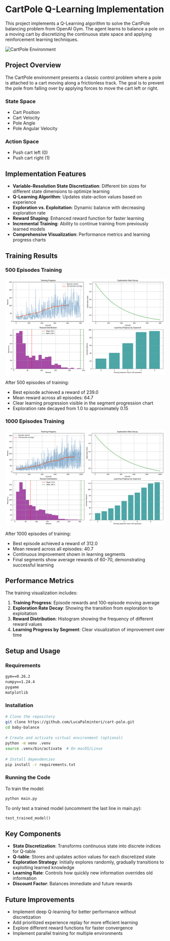 # CartPole Q-Learning Implementation

This project implements a Q-Learning algorithm to solve the CartPole balancing problem from OpenAI Gym. The agent learns to balance a pole on a moving cart by discretizing the continuous state space and applying reinforcement learning techniques.

![CartPole Environment](https://gymnasium.farama.org/_images/cart_pole.gif)

## Project Overview

The CartPole environment presents a classic control problem where a pole is attached to a cart moving along a frictionless track. The goal is to prevent the pole from falling over by applying forces to move the cart left or right.

### State Space

- Cart Position
- Cart Velocity
- Pole Angle
- Pole Angular Velocity

### Action Space

- Push cart left (0)
- Push cart right (1)

## Implementation Features

- **Variable-Resolution State Discretization**: Different bin sizes for different state dimensions to optimize learning
- **Q-Learning Algorithm**: Updates state-action values based on experience
- **Exploration vs. Exploitation**: Dynamic balance with decreasing exploration rate
- **Reward Shaping**: Enhanced reward function for faster learning
- **Incremental Training**: Ability to continue training from previously learned models
- **Comprehensive Visualization**: Performance metrics and learning progress charts

## Training Results

### 500 Episodes Training

![Training Results (500 Episodes)](Figure_2.png)

After 500 episodes of training:

- Best episode achieved a reward of 239.0
- Mean reward across all episodes: 64.7
- Clear learning progression visible in the segment progression chart
- Exploration rate decayed from 1.0 to approximately 0.15

### 1000 Episodes Training

![Training Results (1000 Episodes)](Figure_3.png)

After 1000 episodes of training:

- Best episode achieved a reward of 312.0
- Mean reward across all episodes: 40.7
- Continuous improvement shown in learning segments
- Final segments show average rewards of 60-70, demonstrating successful learning

## Performance Metrics

The training visualization includes:

1. **Training Progress**: Episode rewards and 100-episode moving average
2. **Exploration Rate Decay**: Showing the transition from exploration to exploitation
3. **Reward Distribution**: Histogram showing the frequency of different reward values
4. **Learning Progress by Segment**: Clear visualization of improvement over time

## Setup and Usage

### Requirements

``` txt
gym==0.26.2
numpy==1.24.4
pygame
matplotlib
```

### Installation

```bash
# Clone the repository
git clone https://github.com/LucaPalminteri/cart-pole.git
cd baby-balance

# Create and activate virtual environment (optional)
python -m venv .venv
source .venv/bin/activate  # On macOS/Linux

# Install dependencies
pip install -r requirements.txt
```

### Running the Code

To train the model:

``` bash
python main.py
```

To only test a trained model (uncomment the last line in main.py):

``` python
test_trained_model()
```

## Key Components

- **State Discretization**: Transforms continuous state into discrete indices for Q-table
- **Q-table**: Stores and updates action values for each discretized state
- **Exploration Strategy**: Initially explores randomly, gradually transitions to exploiting learned knowledge
- **Learning Rate**: Controls how quickly new information overrides old information
- **Discount Factor**: Balances immediate and future rewards

## Future Improvements

- Implement deep Q-learning for better performance without discretization
- Add prioritized experience replay for more efficient learning
- Explore different reward functions for faster convergence
- Implement parallel training for multiple environments


